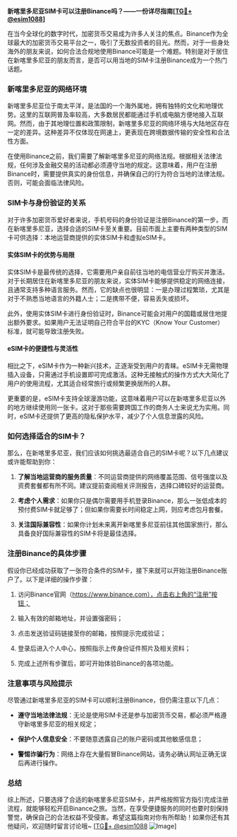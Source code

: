 **新喀里多尼亚SIM卡可以注册Binance吗？——一份详尽指南[[TG💪+ @esim1088](https://t.me/s/esim1088)]**

在当今全球化的数字时代，加密货币交易成为许多人关注的焦点。Binance作为全球最大的加密货币交易平台之一，吸引了无数投资者的目光。然而，对于一些身处海外的朋友来说，如何合法合规地使用Binance可能是一个难题。特别是对于居住在新喀里多尼亚的朋友而言，是否可以用当地的SIM卡注册Binance成为一个热门话题。

### 新喀里多尼亚的网络环境

新喀里多尼亚位于南太平洋，是法国的一个海外属地，拥有独特的文化和地理优势。这里的互联网普及率较高，大多数居民都能通过手机或电脑方便地接入互联网。然而，由于其地理位置和政策限制，新喀里多尼亚的网络环境与大陆地区存在一定的差异。这种差异不仅体现在网速上，更表现在跨境数据传输的安全性和合法性方面。

在使用Binance之前，我们需要了解新喀里多尼亚的网络法规。根据相关法律法规，任何涉及金融交易的活动都必须遵守当地的规定。这意味着，用户在注册Binance时，需要提供真实的身份信息，并确保自己的行为符合当地的法律法规。否则，可能会面临法律风险。

### SIM卡与身份验证的关系

对于许多加密货币爱好者来说，手机号码的身份验证是注册Binance的第一步。而在新喀里多尼亚，选择合适的SIM卡至关重要。目前市面上主要有两种类型的SIM卡可供选择：本地运营商提供的实体SIM卡和虚拟eSIM卡。

#### 实体SIM卡的优势与局限

实体SIM卡是最传统的选择，它需要用户亲自前往当地的电信营业厅购买并激活。对于长期居住在新喀里多尼亚的朋友来说，实体SIM卡能够提供稳定的网络连接，且通常支持多种语言服务。然而，它的缺点也很明显：一是办理过程繁琐，尤其是对于不熟悉当地语言的外籍人士；二是携带不便，容易丢失或损坏。

此外，使用实体SIM卡进行身份验证时，Binance可能会对用户的国籍或居住地提出额外要求。如果用户无法证明自己符合平台的KYC（Know Your Customer）标准，就可能导致注册失败。

#### eSIM卡的便捷性与灵活性

相比之下，eSIM卡作为一种新兴技术，正逐渐受到用户的青睐。eSIM卡无需物理插入设备，只需通过手机设置即可完成激活。这种无接触式的操作方式大大简化了用户的使用流程，尤其适合经常旅行或频繁更换居所的人群。

更重要的是，eSIM卡支持全球漫游功能，这意味着用户可以在新喀里多尼亚以外的地方继续使用同一张卡。这对于那些需要跨国工作的商务人士来说尤为实用。同时，eSIM卡还提供了更高的隐私保护水平，减少了个人信息泄露的风险。

### 如何选择适合的SIM卡？

那么，在新喀里多尼亚，我们应该如何挑选最适合自己的SIM卡呢？以下几点建议或许能帮助到你：

1. **了解当地运营商的服务质量**：不同运营商提供的网络覆盖范围、信号强度以及资费套餐都有所不同。建议提前查阅相关评测报告，选择口碑较好的运营商。
   
2. **考虑个人需求**：如果你只是偶尔需要用手机登录Binance，那么一张低成本的预付费SIM卡就足够了；但如果你需要长时间稳定上网，则应考虑包月套餐。

3. **关注国际兼容性**：如果你计划未来离开新喀里多尼亚前往其他国家旅行，那么具备良好国际兼容性的SIM卡将是最佳选择。

### 注册Binance的具体步骤

假设你已经成功获取了一张符合条件的SIM卡，接下来就可以开始注册Binance账户了。以下是详细的操作步骤：

1. 访问Binance官网（https://www.binance.com），点击右上角的“注册”按钮；
   
2. 输入有效的邮箱地址，并设置强密码；
   
3. 点击发送验证码链接至你的邮箱，按照提示完成验证；
   
4. 登录后进入个人中心，按照指示上传身份证件照片及相关资料；
   
5. 完成上述所有步骤后，即可开始体验Binance的各项功能。

### 注意事项与风险提示

尽管通过新喀里多尼亚的SIM卡可以顺利注册Binance，但仍需注意以下几点：

- **遵守当地法律法规**：无论是使用SIM卡还是参与加密货币交易，都必须严格遵守新喀里多尼亚的相关规定；
  
- **保护个人信息安全**：不要随意透露自己的账户密码或其他敏感信息；
  
- **警惕诈骗行为**：网络上存在大量假冒Binance网站，请务必确认网址正确无误后再进行操作。

### 总结

综上所述，只要选择了合适的新喀里多尼亚SIM卡，并严格按照官方指引完成注册流程，就能够轻松开启Binance之旅。当然，在享受便捷服务的同时也要时刻保持警觉，确保自己的合法权益不受侵害。希望这篇指南对你有所帮助！如果你还有其他疑问，欢迎随时留言讨论哦~ [[TG💪+ @esim1088](https://t.me/s/esim1088) ![Image](https://i.postimg.cc/4NQfJmqS/Snipaste-2025-05-13-00-14-12.png)]